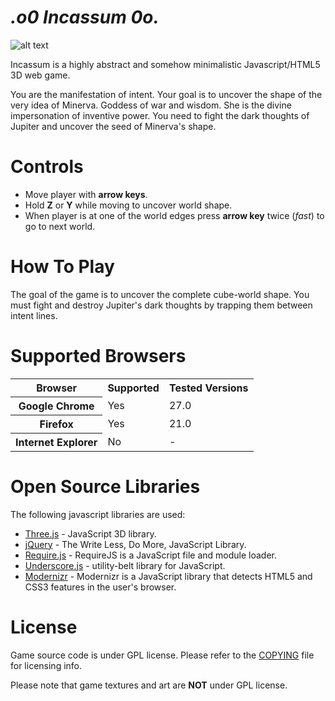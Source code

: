 _.o0 Incassum 0o._
==========================

![alt text](http://i.imgur.com/slXm8lO.png "proto")

Incassum is a highly abstract and somehow minimalistic Javascript/HTML5 3D web game. 

You are the manifestation of intent. Your goal is to uncover the shape of the very idea of Minerva. Goddess of war and wisdom. She is the divine impersonation of inventive power. 
You need to fight the dark thoughts of Jupiter and uncover the seed of Minerva's shape.

# Controls

  * Move player with **arrow keys**.
  * Hold **Z** or **Y** while moving to uncover world shape.
  * When player is at one of the world edges press **arrow key** twice (*fast*) to go to next world.  

# How To Play

The goal of the game is to uncover the complete cube-world shape. You must fight and destroy Jupiter's dark thoughts by trapping them between intent lines.

# Supported Browsers

<table>
  <tr>
    <th>Browser</th>
    <th>Supported</th>
    <th>Tested Versions</th>
  </tr>
  <tr>
    <th>Google Chrome</th>
    <td>Yes</td>
    <td>27.0</td>
  </tr>
  <tr>
    <th>Firefox</th>
    <td>Yes</td>
    <td>21.0</td>
  </tr>
  <tr>
    <th>Internet Explorer</th>
    <td>No</td>
    <td>-</td>
  </tr>  
</table>


# Open Source Libraries
The following javascript libraries are used:

  * [Three.js](http://mrdoob.github.com/three.js/) - JavaScript 3D library.  
  * [jQuery](http://jquery.com/) - The Write Less, Do More, JavaScript Library.
  * [Require.js](http://requirejs.org/) - RequireJS is a JavaScript file and module loader.
  * [Underscore.js](http://underscorejs.org/) - utility-belt library for JavaScript.
  * [Modernizr](http://modernizr.com/) - Modernizr is a JavaScript library that detects HTML5 and CSS3 features in the user's browser.

# License
Game source code is under GPL license. Please refer to the [COPYING](COPYING) file for licensing info.

Please note that game textures and art are **NOT** under GPL license.
